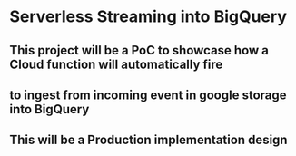 # Serverless Streaming into BigQuery
## This project will be a PoC to showcase how a Cloud function will automatically fire
## to ingest from incoming event in google storage into BigQuery
## This will be a Production implementation design
